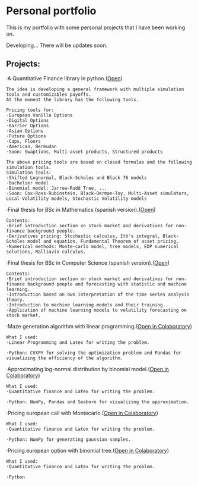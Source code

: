# Personal portfolio
This is my portfolio with some personal projects that I have been working on.

Developing... There will be updates soon.
## Projects:
·A Quantitative Finance library in python.([Open](https://github.com/jorgelorenz/personal_portfolio/blob/main/Simulator.py))
~~~
The idea is developing a general framework with multiple simulation tools and customizables payoffs.
At the moment the library has the following tools.

Pricing tools for:
·European Vanilla Options
·Digital Options
·Barrier Options
·Asian Options
·Future Options
·Caps, Floors
·American, Bermudan
·Soon: Swaptions, Multi-asset products, Structured products

The above pricing tools are based on closed formulas and the following simulation tools.
Simulation Tools:
·Shifted Lognormal, Black-Scholes and Black 76 models
·Bachelier model
·Binomial model: Jarrow-Rudd Tree, ...
·Soon: Cox-Ross-Rubinstein, Black-Derman-Toy, Multi-Asset simulators, Local Volatility models, Stochastic Volatility models

~~~

·Final thesis for BSc in Mathematics (spanish version).([Open](https://github.com/jorgelorenz/personal_portfolio/blob/main/TFG%20final.pdf))
~~~
Contents:
·Brief introduction section on stock market and derivatives for non-finance background people.
·Derivatives pricing: Stochastic calculus, Itô's integral, Black-Scholes model and equation, Fundamental Theorem of asset pricing.
·Numerical methods: Monte-carlo model, tree models, EDP numerical solutions, Malliavin calculus. 
~~~

·Final thesis for BSc in Computer Science (spanish version).([Open](https://github.com/jorgelorenz/personal_portfolio/blob/main/TFG%20Inform%C3%A1tica%20final.pdf))
~~~
Contents:
·Brief introduction section on stock market and derivatives for non-finance background people and forecasting with statistic and machine learning.
·Introduction based on own interpretation of the time series analysis theory.
·Introduction to machine learning models and their training.
·Application of machine learning models to volatility forecasting on stock market.
~~~

·Maze generation algorithm with linear programming.([Open in Colaboratory](https://colab.research.google.com/drive/1X0ESau_97QNLvUhsdpZEg4a_zORWney9?usp=sharing))
~~~
What I used:
·Linear Programming and Latex for writing the problem.

·Python: CVXPY for solving the optimization problem and Pandas for visualizing the efficiency of the algorithm.
~~~

·Approximating log-normal distribution by binomial model.([Open in Colaboratory](https://colab.research.google.com/drive/1sKPsxRBTrLpTY_9qBMY5P2XkvhtLpepc?usp=sharing))
~~~
What I used:
·Quantitative finance and Latex for writing the problem.

·Python: NumPy, Pandas and Seaborn for visualizing the approximation.
~~~

·Pricing european call with Montecarlo.([Open in Colaboratory](https://colab.research.google.com/drive/1AW4opY1PghGt_sX2ysGtsAwgyT9kMgUH?usp=sharing))
~~~
What I used:
·Quantitative finance and Latex for writing the problem.

·Python: NumPy for generating gaussian samples.
~~~

·Pricing european option with binomial tree.([Open in Colaboratory](https://colab.research.google.com/drive/1EWTfCXkp4TiM3ghmd6sauk8wF6D-8rd1?usp=sharing))
~~~
What I used:
·Quantitative finance and Latex for writing the problem.

·Python
~~~
